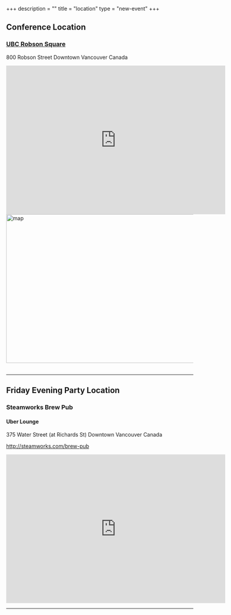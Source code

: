 +++
description = ""
title = "location"
type = "new-event"
+++
## Conference Location

<h3><a href="http://robsonsquare.ubc.ca/">UBC Robson Square</a></h3>
<p>800 Robson Street Downtown Vancouver Canada</p>

<div>
    <iframe src="https://www.google.com/maps/embed?pb=!1m18!1m12!1m3!1d2602.6635971750597!2d-123.12296394854523!3d49.282771278583674!2m3!1f0!2f0!3f0!3m2!1i1024!2i768!4f13.1!3m3!1m2!1s0x5486717fec4f633f%3A0xbc9df6183755b650!2sUBC+Robson+Square!5e0!3m2!1sen!2sca!4v1460579143656" width="590" height="400" frameborder="0" style="border:0"></iframe>
</div>
<div>
    <img src="/events/2016-vancouver/location/map.png" alt="map" style="width:590px;height:400px;">
</div>
<div>&nbsp;</div>
<hr>

## Friday Evening Party Location

<h3>Steamworks Brew Pub</h3>
<h4>Uber Lounge</h4>
<p>375 Water Street (at Richards St) Downtown Vancouver Canada</p>
<p><a href="http://steamworks.com/brew-pub">http://steamworks.com/brew-pub</a></p>
<div>
    <iframe src="https://www.google.com/maps/embed?pb=!1m18!1m12!1m3!1d1301.277375621028!2d-123.11079444907654!3d49.28483352798461!2m3!1f0!2f0!3f0!3m2!1i1024!2i768!4f13.1!3m3!1m2!1s0x548671783f014c3f%3A0xfc90d09e28b50ffa!2sSteamworks!5e0!3m2!1sen!2sca!4v1415791858956" width="590" height="400" frameborder="0" style="border:0"></iframe>
</div>
<hr>